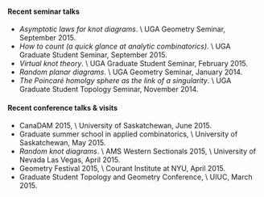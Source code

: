 #### Recent seminar talks
+ *Asymptotic laws for knot diagrams*. \\
  UGA Geometry Seminar, September 2015.
+ *How to count (a quick glance at analytic combinatorics)*. \\
  UGA Graduate Student Seminar, September 2015.
+ *Virtual knot theory*. \\
  UGA Graduate Student Seminar, February 2015.
+ *Random planar diagrams*. \\
  UGA Geometry Seminar, January 2014.
+ *The Poincar&eacute; homolgy sphere as the link of a singularity*. \\
  UGA Graduate Student Topology Seminar, November 2014.

#### Recent conference talks & visits
+ CanaDAM 2015, \\
  University of Saskatchewan, June 2015.
+ Graduate summer school in applied combinatorics, \\
University of Saskatchewan, May 2015.
+ *Random knot diagrams*. \\
AMS Western Sectionals 2015, \\
University of Nevada Las Vegas, April 2015.
+ Geometry Festival 2015, \\
  Courant Institute at NYU, April 2015.
+ Graduate Student Topology and Geometry Conference, \\
  UIUC, March 2015.
